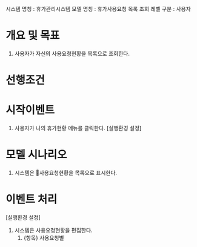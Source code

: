 시스템 명칭 : 휴가관리시스템
모델 명칭 : 휴가사용요청 목록 조회
레벨 구분 : 사용자

# 개요 및 목표
1. 사용자가 자신의 사용요청현황을 목록으로 조회한다.

# 선행조건

# 시작이벤트
1. 사용자가 나의 휴가현황 메뉴를 클릭한다. [실행환경 설정]

# 모델 시나리오
1. 시스템은 사용요청현황을 목록으로 표시한다.

# 이벤트 처리
[실행환경 설정]
1. 시스템은 사용요청현황을 편집한다.
	1. {항목} 사용요청별 
